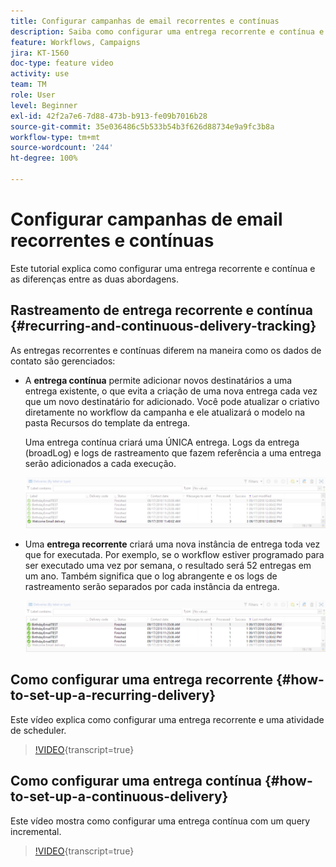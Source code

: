 ```yaml
---
title: Configurar campanhas de email recorrentes e contínuas
description: Saiba como configurar uma entrega recorrente e contínua e compreender as diferenças entre as duas abordagens.
feature: Workflows, Campaigns
jira: KT-1560
doc-type: feature video
activity: use
team: TM
role: User
level: Beginner
exl-id: 42f2a7e6-7d88-473b-b913-fe09b7016b28
source-git-commit: 35e036486c5b533b54b3f626d88734e9a9fc3b8a
workflow-type: tm+mt
source-wordcount: '244'
ht-degree: 100%

---
```


# Configurar campanhas de email recorrentes e contínuas

Este tutorial explica como configurar uma entrega recorrente e contínua e as diferenças entre as duas abordagens.

## Rastreamento de entrega recorrente e contínua {#recurring-and-continuous-delivery-tracking}

As entregas recorrentes e contínuas diferem na maneira como os dados de contato são gerenciados:

* A **entrega contínua** permite adicionar novos destinatários a uma entrega existente, o que evita a criação de uma nova entrega cada vez que um novo destinatário for adicionado. Você pode atualizar o criativo diretamente no workflow da campanha e ele atualizará o modelo na pasta Recursos do template da entrega.

  Uma entrega contínua criará uma ÚNICA entrega. Logs da entrega (broadLog) e logs de rastreamento que fazem referência a uma entrega serão adicionados a cada execução.

  ![Delivery contínuo](/help/assets/delivery_continuous.jpg)

* Uma **entrega recorrente** criará uma nova instância de entrega toda vez que for executada. Por exemplo, se o workflow estiver programado para ser executado uma vez por semana, o resultado será 52 entregas em um ano. Também significa que o log abrangente e os logs de rastreamento serão separados por cada instância da entrega.

  ![Entrega recorrente](/help/assets/delivery_recurring.jpg)

## Como configurar uma entrega recorrente {#how-to-set-up-a-recurring-delivery}

Este vídeo explica como configurar uma entrega recorrente e uma atividade de scheduler.

>[!VIDEO](https://video.tv.adobe.com/v/31846?quality=12&learn=on&captions=por_br){transcript=true}

## Como configurar uma entrega contínua {#how-to-set-up-a-continuous-delivery}

Este vídeo mostra como configurar uma entrega contínua com um query incremental.

>[!VIDEO](https://video.tv.adobe.com/v/31845?quality=12&learn=on&captions=por_br){transcript=true}
